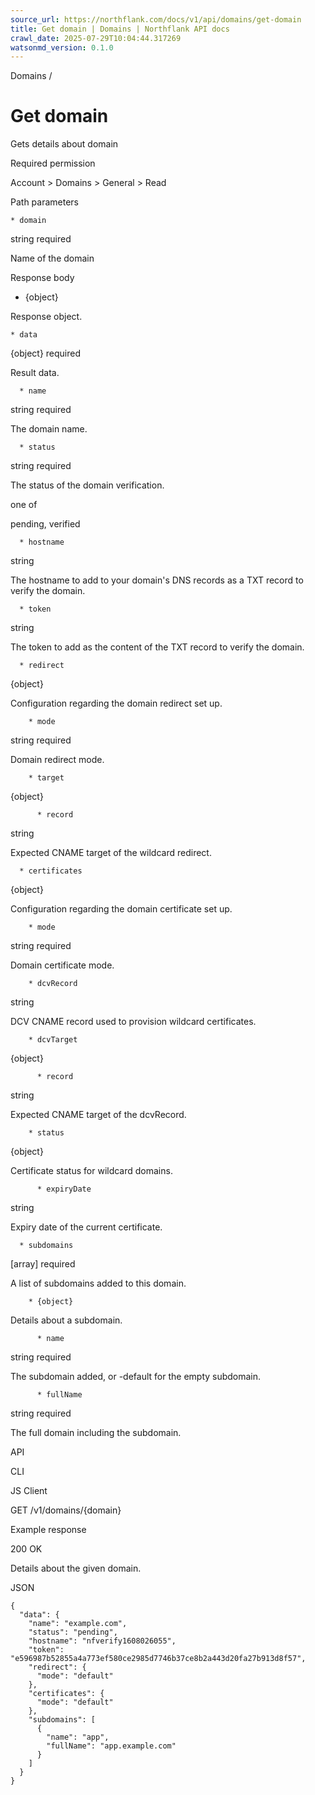 ```yaml
---
source_url: https://northflank.com/docs/v1/api/domains/get-domain
title: Get domain | Domains | Northflank API docs
crawl_date: 2025-07-29T10:04:44.317269
watsonmd_version: 0.1.0
---
```


Domains / 

# Get domain

Gets details about domain

Required permission

Account > Domains > General > Read

Path parameters

    * domain

string required

Name of the domain




Response body

  * {object}

Response object.

    * data

{object} required

Result data.

      * name

string required

The domain name.

      * status

string required

The status of the domain verification.

one of

pending, verified

      * hostname

string

The hostname to add to your domain's DNS records as a TXT record to verify the domain.

      * token

string

The token to add as the content of the TXT record to verify the domain.

      * redirect

{object}

Configuration regarding the domain redirect set up.

        * mode

string required

Domain redirect mode.

        * target

{object}

          * record

string

Expected CNAME target of the wildcard redirect.

      * certificates

{object}

Configuration regarding the domain certificate set up.

        * mode

string required

Domain certificate mode.

        * dcvRecord

string

DCV CNAME record used to provision wildcard certificates.

        * dcvTarget

{object}

          * record

string

Expected CNAME target of the dcvRecord.

        * status

{object}

Certificate status for wildcard domains.

          * expiryDate

string

Expiry date of the current certificate.

      * subdomains

[array] required

A list of subdomains added to this domain.

        * {object}

Details about a subdomain.

          * name

string required

The subdomain added, or -default for the empty subdomain.

          * fullName

string required

The full domain including the subdomain.




API

CLI

JS Client

GET /v1/domains/{domain}

Example response

200 OK

Details about the given domain.

JSON
    
    
    {
      "data": {
        "name": "example.com",
        "status": "pending",
        "hostname": "nfverify1608026055",
        "token": "e596987b52855a4a773ef580ce2985d7746b37ce8b2a443d20fa27b913d8f57",
        "redirect": {
          "mode": "default"
        },
        "certificates": {
          "mode": "default"
        },
        "subdomains": [
          {
            "name": "app",
            "fullName": "app.example.com"
          }
        ]
      }
    }